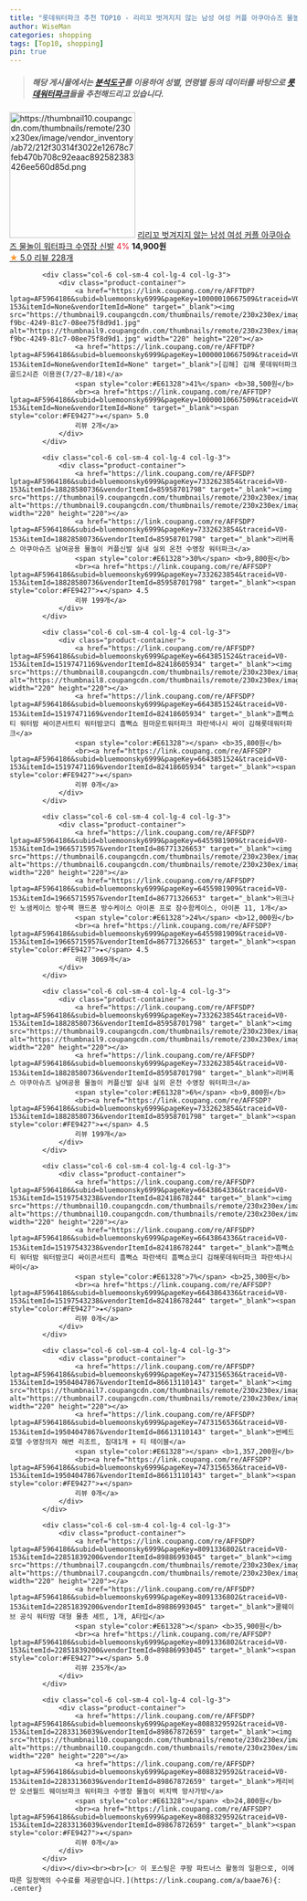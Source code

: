 ```yaml
---
title: "롯데워터파크 추천 TOP10 - 리리꼬 벗겨지지 않는 남성 여성 커플 아쿠아슈즈 물놀이 워터파크 수영장 신발"
author: WiseMan
categories: shopping
tags: [Top10, shopping]
pin: true
---
```


> ##### 해당 게시물에서는 [**분석도구**](https://itemscout.io/)를 이용하여 **성별**, **연령별** 등의 데이터를 바탕으로 [**롯데워터파크**](https://link.coupang.com/a/baae76)들을 추천해드리고 있습니다.
<div class="container"><div class="row">
            <div class="col-6 col-sm-4 col-lg-4 col-lg-3">
                <div class="product-container">
                    <a href="https://link.coupang.com/re/AFFSDP?lptag=AF5964186&subid=bluemoonsky6999&pageKey=8158415913&traceid=V0-153&itemId=23250665048&vendorItemId=90285422119" target="_blank"><img src="https://thumbnail10.coupangcdn.com/thumbnails/remote/230x230ex/image/vendor_inventory/ab72/212f30314f3022e12678c7feb470b708c92eaac892582383426ee560d85d.png" alt="https://thumbnail10.coupangcdn.com/thumbnails/remote/230x230ex/image/vendor_inventory/ab72/212f30314f3022e12678c7feb470b708c92eaac892582383426ee560d85d.png" width="220" height="220"></a>
                    <a href="https://link.coupang.com/re/AFFSDP?lptag=AF5964186&subid=bluemoonsky6999&pageKey=8158415913&traceid=V0-153&itemId=23250665048&vendorItemId=90285422119" target="_blank">리리꼬 벗겨지지 않는 남성 여성 커플 아쿠아슈즈 물놀이 워터파크 수영장 신발</a>
                    <span style="color:#E61328">4%</span> <b>14,900원</b>
                    <br><a href="https://link.coupang.com/re/AFFSDP?lptag=AF5964186&subid=bluemoonsky6999&pageKey=8158415913&traceid=V0-153&itemId=23250665048&vendorItemId=90285422119" target="_blank"><span style="color:#FE9427">★</span> 5.0
                    리뷰 228개</a>
                </div>
            </div>
            
            <div class="col-6 col-sm-4 col-lg-4 col-lg-3">
                <div class="product-container">
                    <a href="https://link.coupang.com/re/AFFTDP?lptag=AF5964186&subid=bluemoonsky6999&pageKey=10000010667509&traceid=V0-153&itemId=None&vendorItemId=None" target="_blank"><img src="https://thumbnail9.coupangcdn.com/thumbnails/remote/230x230ex/image/travel_reactor/travelSeller/common/A00186206/ce652c79-f9bc-4249-81c7-08ee75f8d9d1.jpg" alt="https://thumbnail9.coupangcdn.com/thumbnails/remote/230x230ex/image/travel_reactor/travelSeller/common/A00186206/ce652c79-f9bc-4249-81c7-08ee75f8d9d1.jpg" width="220" height="220"></a>
                    <a href="https://link.coupang.com/re/AFFTDP?lptag=AF5964186&subid=bluemoonsky6999&pageKey=10000010667509&traceid=V0-153&itemId=None&vendorItemId=None" target="_blank">[김해] 김해 롯데워터파크 골드2시즌 이용권(7/27~8/18)</a>
                    <span style="color:#E61328">41%</span> <b>38,500원</b>
                    <br><a href="https://link.coupang.com/re/AFFTDP?lptag=AF5964186&subid=bluemoonsky6999&pageKey=10000010667509&traceid=V0-153&itemId=None&vendorItemId=None" target="_blank"><span style="color:#FE9427">★</span> 5.0
                    리뷰 2개</a>
                </div>
            </div>
            
            <div class="col-6 col-sm-4 col-lg-4 col-lg-3">
                <div class="product-container">
                    <a href="https://link.coupang.com/re/AFFSDP?lptag=AF5964186&subid=bluemoonsky6999&pageKey=7332623854&traceid=V0-153&itemId=18828580736&vendorItemId=85958701798" target="_blank"><img src="https://thumbnail9.coupangcdn.com/thumbnails/remote/230x230ex/image/vendor_inventory/1a33/ab5b680ace4fa7e48dea8f19fe58c874532375c5521582a5a7c87ba1be8c.png" alt="https://thumbnail9.coupangcdn.com/thumbnails/remote/230x230ex/image/vendor_inventory/1a33/ab5b680ace4fa7e48dea8f19fe58c874532375c5521582a5a7c87ba1be8c.png" width="220" height="220"></a>
                    <a href="https://link.coupang.com/re/AFFSDP?lptag=AF5964186&subid=bluemoonsky6999&pageKey=7332623854&traceid=V0-153&itemId=18828580736&vendorItemId=85958701798" target="_blank">리버폭스 아쿠아슈즈 남여공용 물놀이 커플신발 실내 실외 온천 수영장 워터파크</a>
                    <span style="color:#E61328">30%</span> <b>9,800원</b>
                    <br><a href="https://link.coupang.com/re/AFFSDP?lptag=AF5964186&subid=bluemoonsky6999&pageKey=7332623854&traceid=V0-153&itemId=18828580736&vendorItemId=85958701798" target="_blank"><span style="color:#FE9427">★</span> 4.5
                    리뷰 199개</a>
                </div>
            </div>
            
            <div class="col-6 col-sm-4 col-lg-4 col-lg-3">
                <div class="product-container">
                    <a href="https://link.coupang.com/re/AFFSDP?lptag=AF5964186&subid=bluemoonsky6999&pageKey=6643851524&traceid=V0-153&itemId=15197471169&vendorItemId=82418605934" target="_blank"><img src="https://thumbnail8.coupangcdn.com/thumbnails/remote/230x230ex/image/vendor_inventory/5aaa/400104369057489db657a19bf1ca5fa8a568bb58cec61ea233b176ef8fd2.jpg" alt="https://thumbnail8.coupangcdn.com/thumbnails/remote/230x230ex/image/vendor_inventory/5aaa/400104369057489db657a19bf1ca5fa8a568bb58cec61ea233b176ef8fd2.jpg" width="220" height="220"></a>
                    <a href="https://link.coupang.com/re/AFFSDP?lptag=AF5964186&subid=bluemoonsky6999&pageKey=6643851524&traceid=V0-153&itemId=15197471169&vendorItemId=82418605934" target="_blank">흠뻑쇼티 워터밤 싸이콘서트티 워터밤코디 흠뻑쇼 원마운트워터파크 파란색나시 싸이 김해롯데워터파크</a>
                    <span style="color:#E61328"></span> <b>35,800원</b>
                    <br><a href="https://link.coupang.com/re/AFFSDP?lptag=AF5964186&subid=bluemoonsky6999&pageKey=6643851524&traceid=V0-153&itemId=15197471169&vendorItemId=82418605934" target="_blank"><span style="color:#FE9427">★</span> 
                    리뷰 0개</a>
                </div>
            </div>
            
            <div class="col-6 col-sm-4 col-lg-4 col-lg-3">
                <div class="product-container">
                    <a href="https://link.coupang.com/re/AFFSDP?lptag=AF5964186&subid=bluemoonsky6999&pageKey=6455981909&traceid=V0-153&itemId=19665715957&vendorItemId=86771326653" target="_blank"><img src="https://thumbnail6.coupangcdn.com/thumbnails/remote/230x230ex/image/vendor_inventory/0ce4/81a9802d1be2fa12111037a36a0f9662b2a35185e489805ef1dae72aa2ee.jpg" alt="https://thumbnail6.coupangcdn.com/thumbnails/remote/230x230ex/image/vendor_inventory/0ce4/81a9802d1be2fa12111037a36a0f9662b2a35185e489805ef1dae72aa2ee.jpg" width="220" height="220"></a>
                    <a href="https://link.coupang.com/re/AFFSDP?lptag=AF5964186&subid=bluemoonsky6999&pageKey=6455981909&traceid=V0-153&itemId=19665715957&vendorItemId=86771326653" target="_blank">위크나인 노샘케이스 방수팩 핸드폰 방수케이스 아이폰 프로 잠수함케이스, 아이폰 11, 1개</a>
                    <span style="color:#E61328">24%</span> <b>12,000원</b>
                    <br><a href="https://link.coupang.com/re/AFFSDP?lptag=AF5964186&subid=bluemoonsky6999&pageKey=6455981909&traceid=V0-153&itemId=19665715957&vendorItemId=86771326653" target="_blank"><span style="color:#FE9427">★</span> 4.5
                    리뷰 3069개</a>
                </div>
            </div>
            
            <div class="col-6 col-sm-4 col-lg-4 col-lg-3">
                <div class="product-container">
                    <a href="https://link.coupang.com/re/AFFSDP?lptag=AF5964186&subid=bluemoonsky6999&pageKey=7332623854&traceid=V0-153&itemId=18828580736&vendorItemId=85958701798" target="_blank"><img src="https://thumbnail9.coupangcdn.com/thumbnails/remote/230x230ex/image/vendor_inventory/1a33/ab5b680ace4fa7e48dea8f19fe58c874532375c5521582a5a7c87ba1be8c.png" alt="https://thumbnail9.coupangcdn.com/thumbnails/remote/230x230ex/image/vendor_inventory/1a33/ab5b680ace4fa7e48dea8f19fe58c874532375c5521582a5a7c87ba1be8c.png" width="220" height="220"></a>
                    <a href="https://link.coupang.com/re/AFFSDP?lptag=AF5964186&subid=bluemoonsky6999&pageKey=7332623854&traceid=V0-153&itemId=18828580736&vendorItemId=85958701798" target="_blank">리버폭스 아쿠아슈즈 남여공용 물놀이 커플신발 실내 실외 온천 수영장 워터파크</a>
                    <span style="color:#E61328">6%</span> <b>9,800원</b>
                    <br><a href="https://link.coupang.com/re/AFFSDP?lptag=AF5964186&subid=bluemoonsky6999&pageKey=7332623854&traceid=V0-153&itemId=18828580736&vendorItemId=85958701798" target="_blank"><span style="color:#FE9427">★</span> 4.5
                    리뷰 199개</a>
                </div>
            </div>
            
            <div class="col-6 col-sm-4 col-lg-4 col-lg-3">
                <div class="product-container">
                    <a href="https://link.coupang.com/re/AFFSDP?lptag=AF5964186&subid=bluemoonsky6999&pageKey=6643864336&traceid=V0-153&itemId=15197543238&vendorItemId=82418678244" target="_blank"><img src="https://thumbnail10.coupangcdn.com/thumbnails/remote/230x230ex/image/vendor_inventory/7d22/052fda27449b2996f07226016e4235638229008931bdff6bb37926544d33.jpg" alt="https://thumbnail10.coupangcdn.com/thumbnails/remote/230x230ex/image/vendor_inventory/7d22/052fda27449b2996f07226016e4235638229008931bdff6bb37926544d33.jpg" width="220" height="220"></a>
                    <a href="https://link.coupang.com/re/AFFSDP?lptag=AF5964186&subid=bluemoonsky6999&pageKey=6643864336&traceid=V0-153&itemId=15197543238&vendorItemId=82418678244" target="_blank">흠뻑쇼티 워터밤 워터밤코디 싸이콘서트티 흠뻑쇼 파란색티 흠뻑쇼코디 김해롯데워터파크 파란색나시 싸이</a>
                    <span style="color:#E61328">7%</span> <b>25,300원</b>
                    <br><a href="https://link.coupang.com/re/AFFSDP?lptag=AF5964186&subid=bluemoonsky6999&pageKey=6643864336&traceid=V0-153&itemId=15197543238&vendorItemId=82418678244" target="_blank"><span style="color:#FE9427">★</span> 
                    리뷰 0개</a>
                </div>
            </div>
            
            <div class="col-6 col-sm-4 col-lg-4 col-lg-3">
                <div class="product-container">
                    <a href="https://link.coupang.com/re/AFFSDP?lptag=AF5964186&subid=bluemoonsky6999&pageKey=7473156536&traceid=V0-153&itemId=19504047867&vendorItemId=86613110143" target="_blank"><img src="https://thumbnail7.coupangcdn.com/thumbnails/remote/230x230ex/image/vendor_inventory/161a/d227f8524769219061e187b67568dbc2b90369162212d905c6d8333fbe1a.png" alt="https://thumbnail7.coupangcdn.com/thumbnails/remote/230x230ex/image/vendor_inventory/161a/d227f8524769219061e187b67568dbc2b90369162212d905c6d8333fbe1a.png" width="220" height="220"></a>
                    <a href="https://link.coupang.com/re/AFFSDP?lptag=AF5964186&subid=bluemoonsky6999&pageKey=7473156536&traceid=V0-153&itemId=19504047867&vendorItemId=86613110143" target="_blank">썬베드 호텔 수영장의자 해변 리조트, 침대1개 + 티 테이블</a>
                    <span style="color:#E61328"></span> <b>1,357,200원</b>
                    <br><a href="https://link.coupang.com/re/AFFSDP?lptag=AF5964186&subid=bluemoonsky6999&pageKey=7473156536&traceid=V0-153&itemId=19504047867&vendorItemId=86613110143" target="_blank"><span style="color:#FE9427">★</span> 
                    리뷰 0개</a>
                </div>
            </div>
            
            <div class="col-6 col-sm-4 col-lg-4 col-lg-3">
                <div class="product-container">
                    <a href="https://link.coupang.com/re/AFFSDP?lptag=AF5964186&subid=bluemoonsky6999&pageKey=8091336802&traceid=V0-153&itemId=22851839200&vendorItemId=89886993045" target="_blank"><img src="https://thumbnail7.coupangcdn.com/thumbnails/remote/230x230ex/image/vendor_inventory/9ee4/e4af5cb5370d7d4b8db68a3198a1a3b683b6d35ce4fe292068ff33a0141f.png" alt="https://thumbnail7.coupangcdn.com/thumbnails/remote/230x230ex/image/vendor_inventory/9ee4/e4af5cb5370d7d4b8db68a3198a1a3b683b6d35ce4fe292068ff33a0141f.png" width="220" height="220"></a>
                    <a href="https://link.coupang.com/re/AFFSDP?lptag=AF5964186&subid=bluemoonsky6999&pageKey=8091336802&traceid=V0-153&itemId=22851839200&vendorItemId=89886993045" target="_blank">쿨웨이브 공식 워터밤 대형 물총 세트, 1개, A타입</a>
                    <span style="color:#E61328"></span> <b>35,900원</b>
                    <br><a href="https://link.coupang.com/re/AFFSDP?lptag=AF5964186&subid=bluemoonsky6999&pageKey=8091336802&traceid=V0-153&itemId=22851839200&vendorItemId=89886993045" target="_blank"><span style="color:#FE9427">★</span> 5.0
                    리뷰 235개</a>
                </div>
            </div>
            
            <div class="col-6 col-sm-4 col-lg-4 col-lg-3">
                <div class="product-container">
                    <a href="https://link.coupang.com/re/AFFSDP?lptag=AF5964186&subid=bluemoonsky6999&pageKey=8088329592&traceid=V0-153&itemId=22833136039&vendorItemId=89867872659" target="_blank"><img src="https://thumbnail10.coupangcdn.com/thumbnails/remote/230x230ex/image/vendor_inventory/5195/5b4cff737fabd808fb2833da179f5eab2ed44a33b865d4b81b98acdaaaac.png" alt="https://thumbnail10.coupangcdn.com/thumbnails/remote/230x230ex/image/vendor_inventory/5195/5b4cff737fabd808fb2833da179f5eab2ed44a33b865d4b81b98acdaaaac.png" width="220" height="220"></a>
                    <a href="https://link.coupang.com/re/AFFSDP?lptag=AF5964186&subid=bluemoonsky6999&pageKey=8088329592&traceid=V0-153&itemId=22833136039&vendorItemId=89867872659" target="_blank">캐리비안 오션월드 웨이브파크 워터파크 수영장 물놀이 비치백 망사가방</a>
                    <span style="color:#E61328"></span> <b>24,800원</b>
                    <br><a href="https://link.coupang.com/re/AFFSDP?lptag=AF5964186&subid=bluemoonsky6999&pageKey=8088329592&traceid=V0-153&itemId=22833136039&vendorItemId=89867872659" target="_blank"><span style="color:#FE9427">★</span> 
                    리뷰 0개</a>
                </div>
            </div>
            </div></div><br><br>[👉 이 포스팅은 쿠팡 파트너스 활동의 일환으로, 이에 따른 일정액의 수수료를 제공받습니다.](https://link.coupang.com/a/baae76){: .center}